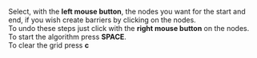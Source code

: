 Select, with the **left mouse button**, the nodes you want for the start and end, if you wish create barriers by clicking on the nodes.<br />
To undo these steps just click with the **right mouse button** on the nodes.<br />
To start the algorithm press **SPACE**.<br />
To clear the grid press **c**
